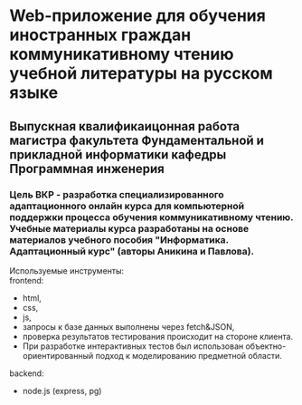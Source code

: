 <h1>Web-приложение для обучения иностранных граждан коммуникативному чтению учебной литературы на русском языке</h1>
<h2>Выпускная квалификаицонная работа магистра факультета Фундаментальной и прикладной информатики кафедры Программная инженерия</h2>
<h3>Цель ВКР - разработка специализированного адаптационного онлайн курса для компьютерной поддержки процесса обучения коммуникативному чтению.<br>
Учебные материалы курса  разработаны на основе  материалов  учебного пособия "Информатика. Адаптационный курс" (авторы  Аникина и Павлова).
</h3>
Используемые инструменты: <br>
frontend:
<ul>
<li>html,</li>
<li>css,</li>
<li>js,</li>
<li>запросы к базе данных выполнены через fetch&JSON,</li>
<li>проверка результатов тестирования происходит на стороне клиента.</li>
<li>При разработке интерактивных тестов был использован объектно-ориентированный подход к моделированию предметной области.</li>
</ul>
backend: 
<ul>
<li>node.js (express, pg)</li>
</ul>
